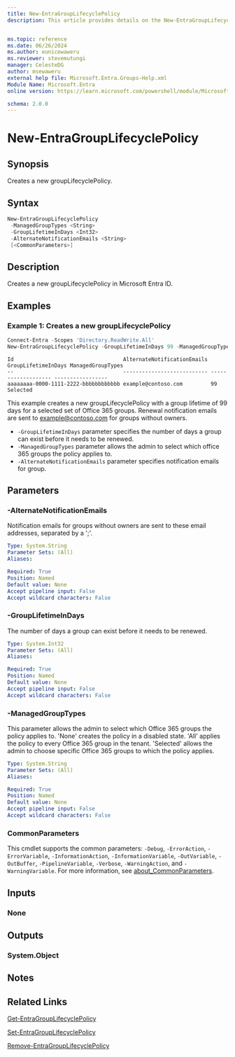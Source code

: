 ```yaml
---
title: New-EntraGroupLifecyclePolicy
description: This article provides details on the New-EntraGroupLifecyclePolicy command.


ms.topic: reference
ms.date: 06/26/2024
ms.author: eunicewaweru
ms.reviewer: stevemutungi
manager: CelesteDG
author: msewaweru
external help file: Microsoft.Entra.Groups-Help.xml
Module Name: Microsoft.Entra
online version: https://learn.microsoft.com/powershell/module/Microsoft.Entra/New-EntraGroupLifecyclePolicy

schema: 2.0.0
---
```


# New-EntraGroupLifecyclePolicy

## Synopsis

Creates a new groupLifecyclePolicy.

## Syntax

```powershell
New-EntraGroupLifecyclePolicy
 -ManagedGroupTypes <String>
 -GroupLifetimeInDays <Int32>
 -AlternateNotificationEmails <String>
 [<CommonParameters>]
```

## Description

Creates a new groupLifecyclePolicy in Microsoft Entra ID.

## Examples

### Example 1: Creates a new groupLifecyclePolicy

```powershell
Connect-Entra -Scopes 'Directory.ReadWrite.All'
New-EntraGroupLifecyclePolicy -GroupLifetimeInDays 99 -ManagedGroupTypes 'Selected' -AlternateNotificationEmails 'example@contoso.com'
```

```Output
Id                                   AlternateNotificationEmails GroupLifetimeInDays ManagedGroupTypes
--                                   --------------------------- ------------------- -----------------
aaaaaaaa-0000-1111-2222-bbbbbbbbbbbb example@contoso.com         99                  Selected
```

This example creates a new groupLifecyclePolicy with a group lifetime of 99 days for a selected set of Office 365 groups. Renewal notification emails are sent to <example@contoso.com> for groups without owners.

- `-GroupLifetimeInDays` parameter specifies the number of days a group can exist before it needs to be renewed.
- `-ManagedGroupTypes` parameter allows the admin to select which office 365 groups the policy applies to.
- `-AlternateNotificationEmails` parameter specifies notification emails for group.

## Parameters

### -AlternateNotificationEmails

Notification emails for groups without owners are sent to these email addresses, separated by a ';'.

```yaml
Type: System.String
Parameter Sets: (All)
Aliases:

Required: True
Position: Named
Default value: None
Accept pipeline input: False
Accept wildcard characters: False
```

### -GroupLifetimeInDays

The number of days a group can exist before it needs to be renewed.

```yaml
Type: System.Int32
Parameter Sets: (All)
Aliases:

Required: True
Position: Named
Default value: None
Accept pipeline input: False
Accept wildcard characters: False
```

### -ManagedGroupTypes

This parameter allows the admin to select which Office 365 groups the policy applies to.
'None' creates the policy in a disabled state.
'All' applies the policy to every Office 365 group in the tenant.
'Selected' allows the admin to choose specific Office 365 groups to which the policy applies.

```yaml
Type: System.String
Parameter Sets: (All)
Aliases:

Required: True
Position: Named
Default value: None
Accept pipeline input: False
Accept wildcard characters: False
```

### CommonParameters

This cmdlet supports the common parameters: `-Debug`, `-ErrorAction`, `-ErrorVariable`, `-InformationAction`, `-InformationVariable`, `-OutVariable`, `-OutBuffer`, `-PipelineVariable`, `-Verbose`, `-WarningAction`, and `-WarningVariable`. For more information, see [about_CommonParameters](https://go.microsoft.com/fwlink/?LinkID=113216).

## Inputs

### None

## Outputs

### System.Object

## Notes

## Related Links

[Get-EntraGroupLifecyclePolicy](Get-EntraGroupLifecyclePolicy.md)

[Set-EntraGroupLifecyclePolicy](Set-EntraGroupLifecyclePolicy.md)

[Remove-EntraGroupLifecyclePolicy](Remove-EntraGroupLifecyclePolicy.md)
